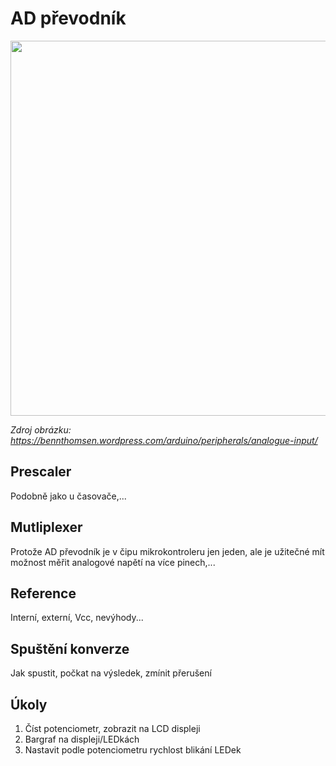 # AD převodník


<img src="https://github.com/user-attachments/assets/67036b87-27ad-4d6d-a6ed-eb00a84faadd" width="600"/>

*Zdroj obrázku: https://bennthomsen.wordpress.com/arduino/peripherals/analogue-input/*

## Prescaler
Podobně jako u časovače,...

## Mutliplexer
Protože AD převodník je v čipu mikrokontroleru jen jeden, ale je užitečné mít možnost měřit analogové napětí na více pinech,...

## Reference
Interní, externí, Vcc, nevýhody...

## Spuštění konverze
Jak spustit, počkat na výsledek, zmínit přerušení



## Úkoly
1. Číst potenciometr, zobrazit na LCD displeji
2. Bargraf na displeji/LEDkách
3. Nastavit podle potenciometru rychlost blikání LEDek
